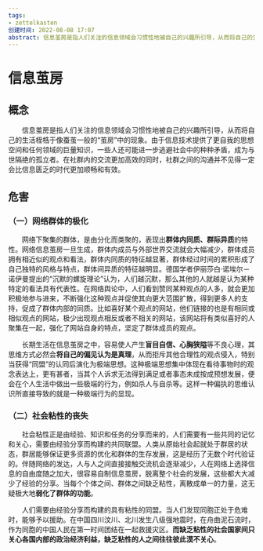 ```yaml
---
tags: 
- zettelkasten 
创建时间: 2022-08-08 17:07
abstract: 信息茧房是指人们关注的信息领域会习惯性地被自己的兴趣所引导，从而将自己的生活桎梏于像蚕茧一般的“茧房”中的现象。
---
```


# 信息茧房

## 概念

‌‌‌　　信息茧房是指人们关注的信息领域会习惯性地被自己的兴趣所引导，从而将自己的生活桎梏于像蚕茧一般的“茧房”中的现象。由于信息技术提供了更自我的思想空间和任何领域的巨量知识，一些人还可能进一步逃避社会中的种种矛盾，成为与世隔绝的孤立者。在社群内的交流更加高效的同时，社群之间的沟通并不见得一定会比信息匮乏的时代更加顺畅和有效。

## 危害

### （一）网络群体的极化

‌‌‌　　网络下聚集的群体，是由分化而类聚的，表现出**群体内同质、群际异质**的特性。网络信息茧房一旦生成，群体内成员与外部世界交流就会大幅减少，群体成员拥有相近似的观点和看法，群体内同质的特征越显著，群体经过时间的累积形成了自己独特的风格与特点，群体间异质的特征越明显。德国学者伊丽莎白·诺埃尔－诺伊曼提出的“沉默的螺旋理论”认为，人们越沉默，那么其他的人就越是认为某种特定的看法具有代表性。在网络舆论中，人们看到赞同某种观点的人多，就会更加积极地参与进来，不断强化这种观点并促使其向更大范围扩散，得到更多人的支持，促成了群体内部的同质。比如喜好某个观点的网站，他们链接的也是有相同或相似观点的网站，极少出现观点相反或者不相关的网站，该网站将有类似喜好的人聚集在一起，强化了网站自身的特点，坚定了群体成员的观点。

‌‌‌　　长期生活在信息茧房之中，容易使人产生**盲目自信、心胸狭隘**等不良心理，其思维方式必然会**将自己的偏见认为是真理**，从而拒斥其他合理性的观点侵入，特别当获得“同盟”的认同后演化为极端思想。这种极端思想集中体现在看待事物时的观念表达上，更有甚者，当其个人诉求无法得到满足或者事态未成按成预想发展，便会在个人生活中做出一些极端的行为，例如杀人与自杀等。这样一种偏执的思维认识所直接导致的就是一种极端行为的显现。

### （二）社会粘性的丧失

‌‌‌　　社会粘性正是由经验、知识和任务的分享而来的，人们需要有一些共同的记忆和关心，需要由经验分享而构建的共同联盟。人类从原始社会起就处于群居的状态，群居能够保证更多资源的优化和群体的生存发展，这是经历了无数个时代验证的。伴随网络的发达，人与人之间直接接触交流机会逐渐减少，人在网络上选择信息的自由度随之加大，很容易自制信息茧房，脱离整个社会的发展，这些都大大减少了经验的分享。当每个个体之间、群体之间缺乏粘性，离散成单一的力量，这无疑极大地**弱化了群体的功能**。

‌‌‌　　人们需要由经验分享而构建的具有粘性的同盟。当人们发现同胞正处于危难时，能够予以援助。在中国四川汶川、北川发生八级强地震时，在舟曲泥石流时，作为同胞的中国人民在第一时间团结在一起救援灾区。**而缺乏粘性的社会国家间只关心各国内部的政治经济利益，缺乏粘性的人之间往往彼此漠不关心**。